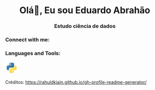<h1 align="center">Olá👋, Eu sou Eduardo Abrahão</h1>
<h3 align="center">Estudo ciência de dados</h3>

<h3 align="left">Connect with me:</h3>
<p align="left">
</p>

<h3 align="left">Languages and Tools:</h3>
<p align="left"> <a href="https://www.python.org" target="_blank" rel="noreferrer"> <img src="https://raw.githubusercontent.com/devicons/devicon/master/icons/python/python-original.svg" alt="python" width="40" height="40"/> </a> </p>


Créditos: https://rahuldkjain.github.io/gh-profile-readme-generator/
